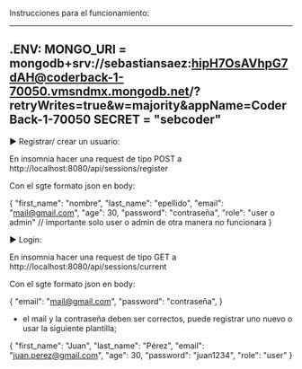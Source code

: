 Instrucciones para el funcionamiento:

--------------------------------------
.ENV:
MONGO_URI = mongodb+srv://sebastiansaez:hipH7OsAVhpG7dAH@coderback-1-70050.vmsndmx.mongodb.net/?retryWrites=true&w=majority&appName=CoderBack-1-70050
SECRET = "sebcoder"
--------------------------------------

► Registrar/ crear un usuario:

En insomnia hacer una request de tipo POST a http://localhost:8080/api/sessions/register

Con el sgte formato json en body:

{
    "first_name": "nombre",
    "last_name": "epellido",
    "email": "mail@gmail.com",
    "age": 30,
    "password": "contraseña",
    "role": "user o admin"    // importante solo user o admin de otra manera no funcionara
}



► Login: 

En insomnia hacer una request de tipo GET a http://localhost:8080/api/sessions/current

Con el sgte formato json en body:

{
    "email": "mail@gmail.com",
    "password": "contraseña",
}

* el mail y la contraseña deben ser correctos, puede registrar uno nuevo o usar la siguiente plantilla;

{
    "first_name": "Juan",
    "last_name": "Pérez",
    "email": "juan.perez@gmail.com",
    "age": 30,
    "password": "juan1234",
    "role": "user"
}